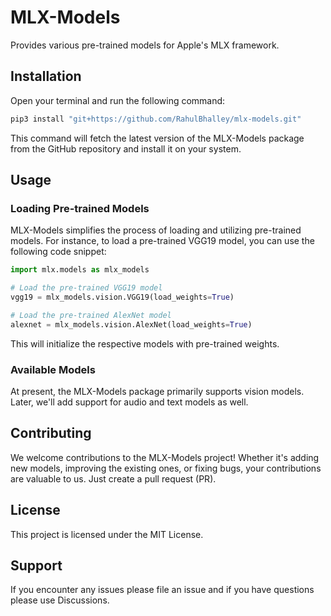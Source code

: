 # MLX-Models
Provides various pre-trained models for Apple's MLX framework.

## Installation

Open your terminal and run the following command:

```bash
pip3 install "git+https://github.com/RahulBhalley/mlx-models.git"
```

This command will fetch the latest version of the MLX-Models package from the GitHub repository and install it on your system.

## Usage

### Loading Pre-trained Models

MLX-Models simplifies the process of loading and utilizing pre-trained models. For instance, to load a pre-trained VGG19 model, you can use the following code snippet:

```python
import mlx.models as mlx_models

# Load the pre-trained VGG19 model
vgg19 = mlx_models.vision.VGG19(load_weights=True)

# Load the pre-trained AlexNet model
alexnet = mlx_models.vision.AlexNet(load_weights=True)
```
This will initialize the respective models with pre-trained weights.

### Available Models

At present, the MLX-Models package primarily supports vision models. Later, we'll add support for audio and text models as well.

## Contributing

We welcome contributions to the MLX-Models project! Whether it's adding new models, improving the existing ones, or fixing bugs, your contributions are valuable to us. Just create a pull request (PR).

## License

This project is licensed under the MIT License.

## Support

If you encounter any issues please file an issue and if you have questions please use Discussions.